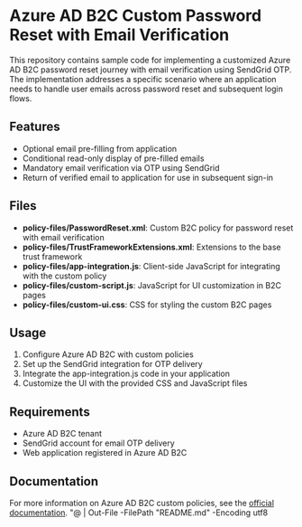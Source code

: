 # Azure AD B2C Custom Password Reset with Email Verification

This repository contains sample code for implementing a customized Azure AD B2C password reset journey with email verification using SendGrid OTP. The implementation addresses a specific scenario where an application needs to handle user emails across password reset and subsequent login flows.

## Features

- Optional email pre-filling from application
- Conditional read-only display of pre-filled emails
- Mandatory email verification via OTP using SendGrid
- Return of verified email to application for use in subsequent sign-in

## Files

- **policy-files/PasswordReset.xml**: Custom B2C policy for password reset with email verification
- **policy-files/TrustFrameworkExtensions.xml**: Extensions to the base trust framework
- **policy-files/app-integration.js**: Client-side JavaScript for integrating with the custom policy
- **policy-files/custom-script.js**: JavaScript for UI customization in B2C pages
- **policy-files/custom-ui.css**: CSS for styling the custom B2C pages

## Usage

1. Configure Azure AD B2C with custom policies
2. Set up the SendGrid integration for OTP delivery
3. Integrate the app-integration.js code in your application
4. Customize the UI with the provided CSS and JavaScript files

## Requirements

- Azure AD B2C tenant
- SendGrid account for email OTP delivery
- Web application registered in Azure AD B2C

## Documentation

For more information on Azure AD B2C custom policies, see the [official documentation](https://docs.microsoft.com/en-us/azure/active-directory-b2c/custom-policy-overview).
"@ | Out-File -FilePath "README.md" -Encoding utf8
